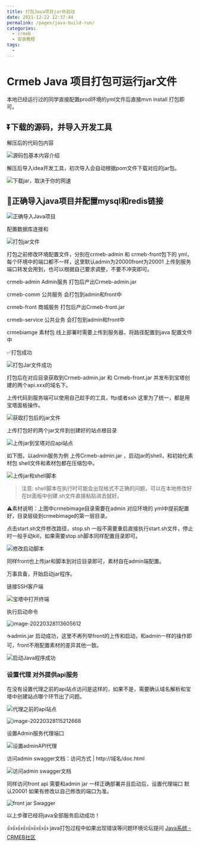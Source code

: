 ```yaml
---
title: 打包Java项目jar并启动
date: 2021-12-22 12:37:44
permalink: /pages/java-build-run/
categories:
  - crmeb
  - 安装教程
tags:
  - 
---
```

# Crmeb Java 项目打包可运行jar文件

本地已经运行过的同学直接配置prod环境的yml文件后直接mvn install 打包即可。

## ⏬下载的源码，并导入开发工具

解压后的代码包内容

![源码包基本内容介绍](https://cdn.jsdelivr.net/gh/xbdazz/mypic/img/202203281444821.png)

解压后导入idea开发工具，初次导入会自动根据pom文件下载对应的jar包。

![下载jar，取决于你的网速](https://cdn.jsdelivr.net/gh/xbdazz/mypic/img/202203261556769.png)

## 🔗正确导入java项目并配置mysql和redis链接

![正确导入Java项目](https://cdn.jsdelivr.net/gh/xbdazz/mypic/img/202203261558982.png)

 配置数据库连接和

![打包jar文件](https://cdn.jsdelivr.net/gh/xbdazz/mypic/img/202203261626692.png)

打包之前修改环境配置文件，分别在crmeb-admin 和 crmeb-front包下的 yml，每个环境中的端口都不一样，这里默认admin为20000front为20001 上传到服务端口转发会用到，也可以根据自己要求调整，不要不冲突即可。

crmeb-admin		Admin服务		 打包后产出Crmeb-admin.jar

crmeb-comm		公共服务   		 会打包到admin和front中

crmeb-front   		商城服务			打包后产出Crmeb-front.jar

crmeb-service		公共业务			会打包到admin和front中

crmebiamge			素材包				线上部署时需要上传到服务器，将路径配置到java 配置文件中

✅打包成功

![打包Jar文件成功](https://cdn.jsdelivr.net/gh/xbdazz/mypic/img/202203261637385.png)

打包后在对应目录获取到Crmeb-admin.jar 和 Crmeb-front.jar 并发布到宝塔创建的两个api.xxx的域名下。

上传代码到服务端可以使用自己趁手的工具，ftp或者ssh 这里为了统一，都是用宝塔面板操作。

![获取打包后的jar文件](https://cdn.jsdelivr.net/gh/xbdazz/mypic/img/202203281048079.png)

上传打包好的两个jar文件到创建好的站点根目录

![上传jar到宝塔对应api站点](https://cdn.jsdelivr.net/gh/xbdazz/mypic/img/202203281052132.png)

如下图，以admin服务为例 上传Crmeb-admin.jar ，启动jar的shell，和初始化素材包 shell文件和素材包都在压缩包中。

![上传jar和shell脚本](https://cdn.jsdelivr.net/gh/xbdazz/mypic/img/202203281109524.png)

> 注意: shell脚本在执行时可能会出现格式不正确的问题，可以在本地修改好在bt面板中创建.sh文件直接粘贴进去就好。

⚠️素材说明：上图中crmebimage目录需要在admin 对应环境的 yml中提前配置好，目录层级到crmebimage的第一层目录。

点击start.sh文件修改路径，stop.sh 一般不需要重启直接执行start.sh文件，停止时一般手动kill，如果需要stop.sh脚本同样配置目录即可。

![修改启动脚本](https://cdn.jsdelivr.net/gh/xbdazz/mypic/img/202203281128937.png)

同样front也上传jar和脚本到对应目录即可，素材自在admin端配置。

万事具备，开始启动jar程序。

链接SSH客户端

![宝塔中打开终端](https://cdn.jsdelivr.net/gh/xbdazz/mypic/img/202203281138409.png)

执行启动命令

![image-20220328113605612](https://cdn.jsdelivr.net/gh/xbdazz/mypic/img/202203281136685.png)

☕️admin.jar 启动成功，这里不再列举front的上传和启动，和admin一样的操作即可，front不用配置素材的差异其他一致。

![启动Java程序成功](https://cdn.jsdelivr.net/gh/xbdazz/mypic/img/202203281145850.png)

### 设置代理 对外提供api服务

在没有设置代理之前的api站点访问是这样的，如果不是，需要确认域名解析和宝塔中创建站点哪个环节出了问题。

![代理之前的api站点](https://cdn.jsdelivr.net/gh/xbdazz/mypic/img/202203281149523.png)

![image-20220328115212668](https://cdn.jsdelivr.net/gh/xbdazz/mypic/img/202203281152707.png)

设置Admin服务代理端口

![设置adminAPI代理](https://cdn.jsdelivr.net/gh/xbdazz/mypic/img/202203281154830.png)

访问admin swagger文档：访问方式 | http://域名/doc.html

![访问admin swagger文档](https://cdn.jsdelivr.net/gh/xbdazz/mypic/img/202203281158285.png)

同样访问front api 需要和admin jar 一样正确部署并且启动后，设置代理端口 默认20001 如果有修改以自己修改的端口为准。

![front jar Swagger](https://cdn.jsdelivr.net/gh/xbdazz/mypic/img/202203281205324.png)

以上步骤已经将java全部服务启动成功！

👍👍👍👍👍👍👍👍 java打包过程中如果出现错误等问题环境论坛提问 [Java系统 - CRMEB社区](https://q.crmeb.com/?categoryId=122&sequence=0)
